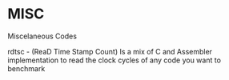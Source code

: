 # MISC
Miscelaneous Codes

rdtsc - (ReaD Time Stamp Count) Is a mix of C and Assembler implementation to read the clock cycles of any code you want to benchmark
